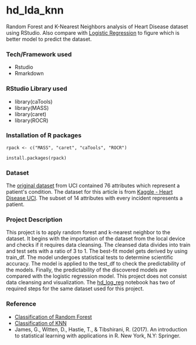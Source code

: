 # hd_lda_knn
Random Forest and K-Nearest Neighbors analysis of Heart Disease dataset using RStudio. Also compare with [Logistic Regression](https://github.com/danypark91/hd_log_reg) to figure which is better model to predict the dataset.

### Tech/Framework used
* Rstudio
* Rmarkdown

### RStudio Library used
* library(caTools)
* library(MASS)
* library(caret)
* library(ROCR)

### Installation of R packages
`rpack <- c("MASS", "caret", "caTools", "ROCR")`

`install.packages(rpack)`

### Dataset
The [original dataset](https://archive.ics.uci.edu/ml/datasets/Heart+Disease) from UCI contained 76 attributes which represent a patient's condition. The dataset for this article is from [Kaggle - Heart Disease UCI](https://www.kaggle.com/ronitf/heart-disease-uci). The subset of 14 attributes with every incident represents a patient.

### Project Description
This project is to apply random forest and k-nearest neighbor to the dataset. It begins with the importation of the dataset from the local device and checks if it requires data cleansing. The cleansed data divides into train and test sets with a ratio of 3 to 1. The best-fit model gets derived by using train_df. The model undergoes statistical tests to determine scientific accuracy. The model is applied to the test_df to check the predictability of the models. Finally, the predictability of the discovered models are compared with the logistic regression model.
This project does not consist data cleansing and visualization. The [hd_log_reg](https://github.com/danypark91/hd_log_reg) notebook has two of required steps for the same dataset used for this project. 

### Reference
* [Classification of Random Forest](https://pages.mtu.edu/~shanem/psy5220/daily/Day12/classification.html)
* [Classification of KNN](https://pages.mtu.edu/~shanem/psy5220/daily/Day13/treesforestsKNN.html)
* James, G., Witten, D., Hastie, T., & Tibshirani, R. (2017). An introduction to statistical learning with applications in R. New York, N.Y: Springer.
